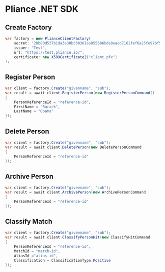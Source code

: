 # Pliance .NET SDK

## Create Factory
```csharp
var factory = new PlianceClientFactory(
    secret: "2bb80d537b1da3e38bd30361aa855686bde0eacd7162fef6a25fe97bf527a25b",
    issuer: "Test",
    url: "https://test.pliance.io/",
    certificate: new X509Certificate2("client.pfx")
);
```

## Register Person
```csharp
var client = factory.Create("givenname", "sub");
var result = await client.RegisterPerson(new RegisterPersonCommand()
{
    PersonReferenceId = "reference-id",
    FirstName = "Barack",
    LastName = "Obama"
});
```

## Delete Person
```csharp
var client = factory.Create("givenname", "sub");
var result = await client.DeletePerson(new DeletePersonCommand
{
    PersonReferenceId = "reference-id"
});

```

## Archive Person
```csharp
var client = factory.Create("givenname", "sub");
var result = await client.ArchivePerson(new ArchivePersonCommand
{
    PersonReferenceId = "reference-id"
});
```

## Classify Match
```csharp
var client = factory.Create("givenname", "sub");
var result = await client.ClassifyPersonHit(new ClassifyHitCommand
{
    PersonReferenceId = "reference-id",
    MatchId = "match-id",
    AliasId ="alias-id",
    Classification = ClassificationType.Positive
});
```